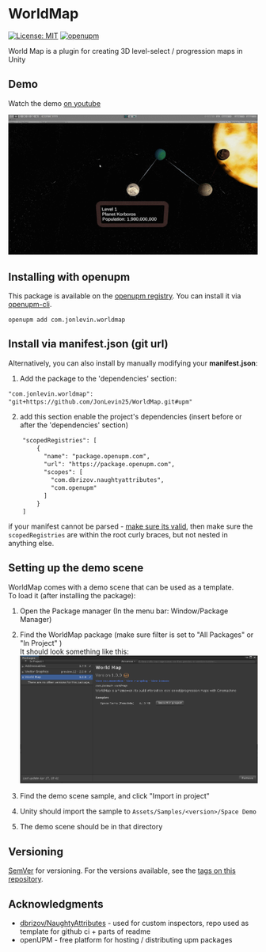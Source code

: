 # WorldMap
[![License: MIT](https://img.shields.io/badge/License-MIT-brightgreen.svg)][local-license]
[![openupm](https://img.shields.io/npm/v/com.jonlevin.worldmap?label=openupm&registry_uri=https://package.openupm.com)][link-openupm-package]

World Map is a plugin for creating 3D level-select / progression maps in Unity

## Demo
Watch the demo [on youtube][link-yt-demo]

[![Demo Video GIF][local-demo-gif]][link-yt-demo]

## Installing with openupm
This package is available on the [openupm registry](https://openupm.com). You can install it via [openupm-cli](https://github.com/openupm/openupm-cli).
```
openupm add com.jonlevin.worldmap
```

## Install via manifest.json (git url)
Alternatively, you can also install by manually modifying your **manifest.json**:<br />

1. Add the package to the 'dependencies' section:
```
"com.jonlevin.worldmap": "git+https://github.com/JonLevin25/WorldMap.git#upm"
```

2. add this section enable the project's dependencies (insert before or after the 'dependencies' section)
```
    "scopedRegistries": [
        {
          "name": "package.openupm.com",
          "url": "https://package.openupm.com",
          "scopes": [
            "com.dbrizov.naughtyattributes",
            "com.openupm"
          ]
        }
    ]
```

if your manifest cannot be parsed - [make sure its valid](https://jsonlint.com/), then make sure the `scopedRegistries` are within the root curly braces, but not nested in anything else.

## Setting up the demo scene

WorldMap comes with a demo scene that can be used as a template.<br />
To load it (after installing the package):

1. Open the Package manager (In the menu bar: Window/Package Manager)
2. Find the WorldMap package (make sure filter is set to  "All Packages" or "In Project" )<br />
It should look something like this:<br />
![Package manager screenshot][local-package-manager-screenshot]

1. Find the demo scene sample, and click "Import in project" 
2. Unity should import the sample to `Assets/Samples/<version>/Space Demo`
3. The demo scene should be in that directory


## Versioning

[SemVer](http://semver.org/) for versioning. For the versions available, see the [tags on this repository](https://github.com/JonLevin25/WorldMap/tags). 


## Acknowledgments

* [dbrizov/NaughtyAttributes](https://github.com/dbrizov/NaughtyAttributes/) -  used for custom inspectors, repo used as template for github ci + parts of readme
* openUPM - free platform for hosting / distributing upm packages

[local-demo-gif]: Documentation~/general_usage_640x360.gif
[local-license]: https://github.com/jonlevin25/WorldMap/blob/master/LICENSE
[local-package-manager-screenshot]: Documentation~/tutorial_samples_import.png

[link-yt-demo]: https://www.youtube.com/watch?v=H9xcQNLpf4w
[link-openupm-package]: https://openupm.com/packages/com.jonlevin.worldmap/